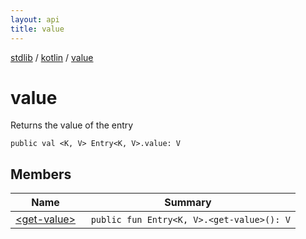 ```yaml
---
layout: api
title: value
---
```

[stdlib](../../index.html) / [kotlin](../index.html) / [value](index.html)

# value
Returns the value of the entry
```
public val <K, V> Entry<K, V>.value: V
```
## Members
| Name | Summary |
|------|---------|
|[&lt;get-value&gt;](_get-value_.html)|&nbsp;&nbsp;`public fun Entry<K, V>.<get-value>(): V`<br>|

